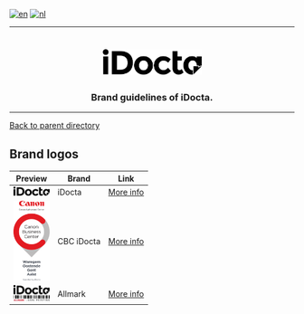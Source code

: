 [![en](https://img.shields.io/badge/lang-en-red.svg)](https://github.com/iDocta/brand-guide/blob/main/logo/README.md)
[![nl](https://img.shields.io/badge/lang-nl-green.svg)](https://github.com/iDocta/brand-guide/blob/main/logo/README.nl.md)

---

<h1 align="center">
    <a href="https://www.idocta.be">    
        <picture>
            <source media="(prefers-color-scheme: dark)" srcset="https://raw.githubusercontent.com/iDocta/brand-guide/main/logo/idocta/source/idocta-white.svg">
            <source media="(prefers-color-scheme: light)" srcset="https://raw.githubusercontent.com/iDocta/brand-guide/main/logo/idocta/source/idocta-black.svg">
            <img width="175px" alt="Shows a black logo in light color mode and a white one in dark color mode." src="https://raw.githubusercontent.com/iDocta/brand-guide/main/logo/idocta/source/idocta-black.svg">
        </picture>
    </a> 
</h1>
 
<h3 align="center">Brand guidelines of iDocta.</h3>

---

[Back to parent directory](../README.md)

## Brand logos

| Preview                                                                                                                        | Brand      | Link                           |
| ------------------------------------------------------------------------------------------------------------------------------ | ---------- | ------------------------------ |
| <img src='https://github.com/iDocta/brand-guide/blob/main/logo/idocta/source/idocta-black.svg?raw=true' width='64' alt=''/>    | iDocta     | [More info](idocta/README.md)  |
| <img src='https://github.com/iDocta/brand-guide/blob/main/logo/cbc/source/cbc-portrait-light.svg?raw=true' width='64' alt=''/> | CBC iDocta | [More info](cbc/README.md)     |
| <img src='https://github.com/iDocta/brand-guide/blob/main/logo/allmark/source/allmark.svg?raw=true' width='64' alt=''/>        | Allmark    | [More info](allmark/README.md) |
